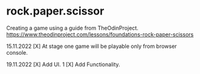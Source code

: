 # rock.paper.scissor

Creating a game using a guide from TheOdinProject. https://www.theodinproject.com/lessons/foundations-rock-paper-scissors

15.11.2022
[X] At stage one game will be playable only from browser console. 

19.11.2022
[X] Add UI. 1
[X] Add Functionality. 